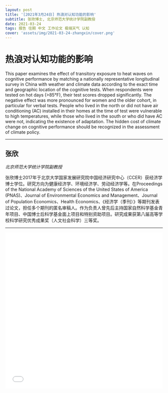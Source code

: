 ```yaml
---
layout: post
title: '[2021年3月24日] 热浪对认知功能的影响'
subtitle: 张欣博士, 北京师范大学统计学院副教授
date: 2021-03-24
tags: 报告 往期 中文 工作论文 极端天气 认知 
cover: 'assets/img/2021-03-24-zhangxin/cover.png'
---
```


# 热浪对认知功能的影响

This paper examines the effect of transitory exposure to heat waves on cognitive performance by matching a nationally representative longitudinal survey in China with weather and climate data according to the exact time and geographic location of the cognitive tests. When respondents were tested on hot days (>85°F), their test scores dropped significantly. The negative effect was more pronounced for women and the older cohort, in particular for verbal tests. People who lived in the north or did not have air conditioning (AC) installed in their homes at the time of test were vulnerable to high temperatures, while those who lived in the south or who did have AC were not, indicating the existence of adaptation. The hidden cost of climate change on cognitive performance should be recognized in the assessment of climate policy.

--------

## 张欣

*北京师范大学统计学院副教授*

张欣博士2017年于北京大学国家发展研究院中国经济研究中心（CCER）获经济学博士学位。研究方向为健康经济学、环境经济学、劳动经济学等。在Proceedings of the National Academy of Sciences of the United States of America (PNAS)、Journal of Environmental Economics and Management、Journal of Population Economics、Health Economics、《经济学（季刊）》等期刊发表过论文，担任多个期刊的匿名审稿人。作为负责人曾先后主持国家自然科学基金青年项目、中国博士后科学基金面上项目和特别资助项目。研究成果获第八届高等学校科学研究优秀成果奖（人文社会科学）三等奖。

--------

<iframe style="width: 100%;height: 500px;" src="//player.bilibili.com/player.html?aid=247354900&bvid=BV1Yv41187Uc&cid=315745941&page=1" scrolling="no" border="0" frameborder="no" framespacing="0" allowfullscreen="true"> </iframe>
